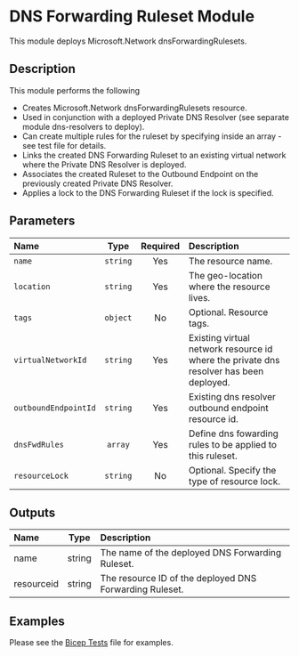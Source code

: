# DNS Forwarding Ruleset Module

This module deploys Microsoft.Network dnsForwardingRulesets.

## Description

This module performs the following

- Creates Microsoft.Network dnsForwardingRulesets resource.
- Used in conjunction with a deployed Private DNS Resolver (see separate module dns-resolvers to deploy).
- Can create multiple rules for the ruleset by specifying inside an array - see test file for details.
- Links the created DNS Forwarding Ruleset to an existing virtual network where the Private DNS Resolver is deployed.
- Associates the created Ruleset to the Outbound Endpoint on the previously created Private DNS Resolver.
- Applies a lock to the DNS Forwarding Ruleset if the lock is specified.

## Parameters

| Name                 | Type     | Required | Description                                                                            |
| :------------------- | :------: | :------: | :------------------------------------------------------------------------------------- |
| `name`               | `string` | Yes      | The resource name.                                                                     |
| `location`           | `string` | Yes      | The geo-location where the resource lives.                                             |
| `tags`               | `object` | No       | Optional. Resource tags.                                                               |
| `virtualNetworkId`   | `string` | Yes      | Existing virtual network resource id where the private dns resolver has been deployed. |
| `outboundEndpointId` | `string` | Yes      | Existing dns resolver outbound endpoint resource id.                                   |
| `dnsFwdRules`        | `array`  | Yes      | Define dns fowarding rules to be applied to this ruleset.                              |
| `resourceLock`       | `string` | No       | Optional. Specify the type of resource lock.                                           |

## Outputs

| Name       | Type   | Description                                             |
| :--------- | :----: | :------------------------------------------------------ |
| name       | string | The name of the deployed DNS Forwarding Ruleset.        |
| resourceid | string | The resource ID of the deployed DNS Forwarding Ruleset. |

## Examples

Please see the [Bicep Tests](test/main.test.bicep) file for examples.